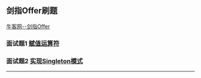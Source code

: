 ## 剑指Offer刷题

[牛客网--剑指Offer][url1]

### 面试题1 [赋值运算符](question1.md)
### 面试题2 [实现Singleton模式](question2.md)


*****
[url1]:https://www.nowcoder.com/ta/coding-interviews